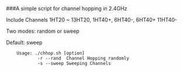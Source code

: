 ###A simple script for channel hopping in 2.4GHz

Include Channels 1HT20 ~ 13HT20, 1HT40+, 6HT40-, 6HT40+ 11HT40-

Two modes: random or sweep

Default: sweep
```
    Usage: ./chhop.sh [option]
            -r --rand  Channel Hopping randomly
            -s --sweep Sweeping Channels
```
